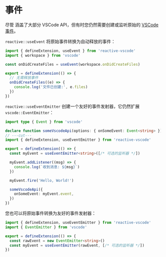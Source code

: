 # 事件

尽管 <ReactiveVscode /> 涵盖了大部分 VSCode API，但有时您仍然需要创建或监听原始的 [VSCode 事件](https://code.visualstudio.com/api/references/vscode-api#events)。

`reactive::useEvent` 将原始事件转换为自动释放的事件：

```ts
import { defineExtension, useEvent } from 'reactive-vscode'
import { workspace } from 'vscode'

const onDidCreateFiles = useEvent(workspace.onDidCreateFiles)

export = defineExtension(() => {
  // 无需释放事件
  onDidCreateFiles((e) => {
    console.log('文件已创建:', e.files)
  })
})
```

`reactive::useEventEmitter` 创建一个友好的事件发射器，它仍然扩展 `vscode::EventEmitter`：

<!-- eslint-disable import/first -->
```ts
import type { Event } from 'vscode'

declare function someVscodeApi(options: { onSomeEvent: Event<string> }): void
// ---cut---
import { defineExtension, useEventEmitter } from 'reactive-vscode'

export = defineExtension(() => {
  const myEvent = useEventEmitter<string>([/* 可选的监听器 */])

  myEvent.addListener((msg) => {
    console.log(`收到消息: ${msg}`)
  })

  myEvent.fire('Hello, World!')

  someVscodeApi({
    onSomeEvent: myEvent.event,
  })
})
```

您也可以将原始事件转换为友好的事件发射器：

```ts {6}
import { defineExtension, useEventEmitter } from 'reactive-vscode'
import { EventEmitter } from 'vscode'

export = defineExtension(() => {
  const rawEvent = new EventEmitter<string>()
  const myEvent = useEventEmitter(rawEvent, [/* 可选的监听器 */])
})
